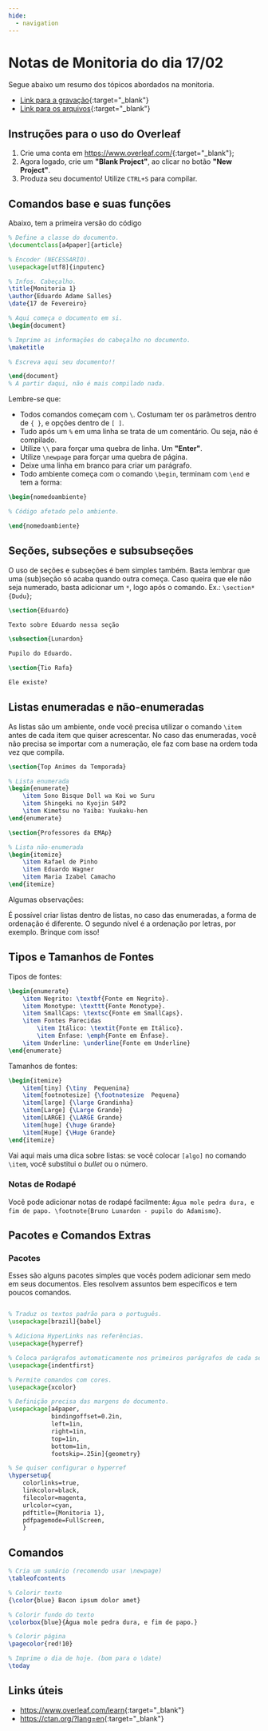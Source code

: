 ```yaml
---
hide:
  - navigation
---
```



# Notas de Monitoria do dia 17/02

Segue abaixo um resumo dos tópicos abordados na monitoria.

- [Link para a gravação](https://www.youtube.com/watch?v=9zcCK2_WTUk&list=PLtp0NMJtiOH8gaxHlqryd5a50o9_mtmvp&index=1){:target="_blank"}
- [Link para os arquivos](https://github.com/adamesalles/edu/tree/main/resources/2022/introcomp/17-02){:target="_blank"}

## Instruções para o uso do Overleaf

1. Crie uma conta em <https://www.overleaf.com/>{:target="_blank"};
2. Agora logado, crie um **"Blank Project"**, ao clicar no botão **"New Project"**.
3. Produza seu documento! Utilize `CTRL+S` para compilar.

## Comandos base e suas funções

Abaixo, tem a primeira versão do código 

```tex
% Define a classe do documento.
\documentclass[a4paper]{article}

% Encoder (NECESSARIO).
\usepackage[utf8]{inputenc}

% Infos. Cabeçalho.
\title{Monitoria 1}
\author{Eduardo Adame Salles}
\date{17 de Fevereiro}

% Aqui começa o documento em si.
\begin{document}

% Imprime as informações do cabeçalho no documento.
\maketitle

% Escreva aqui seu documento!!

\end{document}
% A partir daqui, não é mais compilado nada.
```

Lembre-se que:

 - Todos comandos começam com `\`. Costumam ter os parâmetros dentro de `{ }`, e opções dentro de `[ ]`.
 - Tudo após um `%` em uma linha se trata de um comentário. Ou seja, não é compilado.
 - Utilize `\\` para forçar uma quebra de linha. Um **"Enter"**.
 - Utilize `\newpage` para forçar uma quebra de página. 
 - Deixe uma linha em branco para criar um parágrafo.
 - Todo ambiente começa com o comando `\begin`, terminam com `\end` e tem a forma:

```tex
\begin{nomedoambiente}

% Código afetado pelo ambiente.

\end{nomedoambiente}
```

## Seções, subseções e subsubseções

O uso de seções e subseções é bem simples também. Basta lembrar que uma (sub)seção só acaba quando outra começa. Caso queira que ele não seja numerado, basta adicionar um `*`, logo após o comando. Ex.: `\section*{Dudu}`;

```tex
\section{Eduardo}

Texto sobre Eduardo nessa seção

\subsection{Lunardon}

Pupilo do Eduardo.

\section{Tio Rafa}

Ele existe?

```

## Listas enumeradas e não-enumeradas

As listas são um ambiente, onde você precisa utilizar o comando `\item` antes de cada item que quiser acrescentar. No caso das enumeradas, você não precisa se importar com a numeração, ele faz com base na ordem toda vez que compila.

```tex
\section{Top Animes da Temporada}

% Lista enumerada
\begin{enumerate}
    \item Sono Bisque Doll wa Koi wo Suru
    \item Shingeki no Kyojin S4P2
    \item Kimetsu no Yaiba: Yuukaku-hen
\end{enumerate}

\section{Professores da EMAp}

% Lista não-enumerada
\begin{itemize}
    \item Rafael de Pinho
    \item Eduardo Wagner
    \item Maria Izabel Camacho
\end{itemize}
```

Algumas observações:

É possível criar listas dentro de listas, no caso das enumeradas, a forma de ordenação é diferente. O segundo nível é a ordenação por letras, por exemplo. Brinque com isso!

## Tipos e Tamanhos de Fontes

Tipos de fontes:

```tex
\begin{enumerate}
    \item Negrito: \textbf{Fonte em Negrito}.
    \item Monotype: \texttt{Fonte Monotype}.
    \item SmallCaps: \textsc{Fonte em SmallCaps}.
    \item Fontes Parecidas
        \item Itálico: \textit{Fonte em Itálico}.
        \item Ênfase: \emph{Fonte em Ênfase}.
    \item Underline: \underline{Fonte em Underline}
\end{enumerate}
```

Tamanhos de fontes:

```tex
\begin{itemize}
    \item[tiny] {\tiny  Pequenina}
    \item[footnotesize] {\footnotesize  Pequena}
    \item[large] {\large Grandinha}
    \item[Large] {\Large Grande}
    \item[LARGE] {\LARGE Grande}
    \item[huge] {\huge Grande}
    \item[Huge] {\Huge Grande} 
\end{itemize}
```

Vai aqui mais uma dica sobre listas: se você colocar  `[algo]` no comando `\item`, você substitui o _bullet_ ou o número.

### Notas de Rodapé

Você pode adicionar notas de rodapé facilmente: `Água mole pedra dura, e fim de papo. \footnote{Bruno Lunardon - pupilo do Adamismo}`.


## Pacotes e Comandos Extras

### Pacotes

Esses são alguns pacotes simples que vocês podem adicionar sem medo em seus documentos. Eles resolvem assuntos bem específicos e tem poucos comandos.

```tex

% Traduz os textos padrão para o português.
\usepackage[brazil]{babel}

% Adiciona HyperLinks nas referências.
\usepackage{hyperref}

% Coloca parágrafos automaticamente nos primeiros parágrafos de cada seção.
\usepackage{indentfirst}

% Permite comandos com cores.
\usepackage{xcolor}

% Definição precisa das margens do documento.
\usepackage[a4paper,
            bindingoffset=0.2in,
            left=1in,
            right=1in,
            top=1in,
            bottom=1in,
            footskip=.25in]{geometry}

% Se quiser configurar o hyperref
\hypersetup{
    colorlinks=true,
    linkcolor=black,
    filecolor=magenta,      
    urlcolor=cyan,
    pdftitle={Monitoria 1},
    pdfpagemode=FullScreen,
    }
```
## Comandos

```tex
% Cria um sumário (recomendo usar \newpage)
\tableofcontents

% Colorir texto
{\color{blue} Bacon ipsum dolor amet}

% Colorir fundo do texto
\colorbox{blue}{Água mole pedra dura, e fim de papo.}

% Colorir página
\pagecolor{red!10}

% Imprime o dia de hoje. (bom para o \date)
\today
```


## Links úteis

- <https://www.overleaf.com/learn>{:target="_blank"}
- <https://ctan.org/?lang=en>{:target="_blank"}
